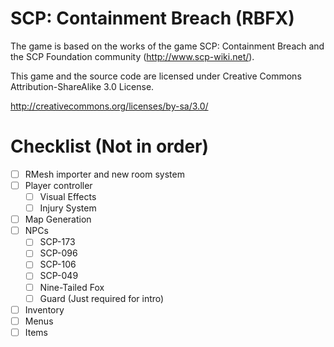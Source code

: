 # SCP: Containment Breach (RBFX)

The game is based on the works of the game SCP: Containment Breach and the SCP Foundation community (http://www.scp-wiki.net/).

This game and the source code are licensed under Creative Commons Attribution-ShareAlike 3.0 License.

http://creativecommons.org/licenses/by-sa/3.0/

# Checklist (Not in order)
- [ ] RMesh importer and new room system
- [ ] Player controller
    - [ ] Visual Effects
    - [ ] Injury System
- [ ] Map Generation 
- [ ] NPCs
    - [ ] SCP-173
    - [ ] SCP-096
    - [ ] SCP-106
    - [ ] SCP-049
    - [ ] Nine-Tailed Fox
    - [ ] Guard (Just required for intro)
- [ ] Inventory
- [ ] Menus
- [ ] Items
